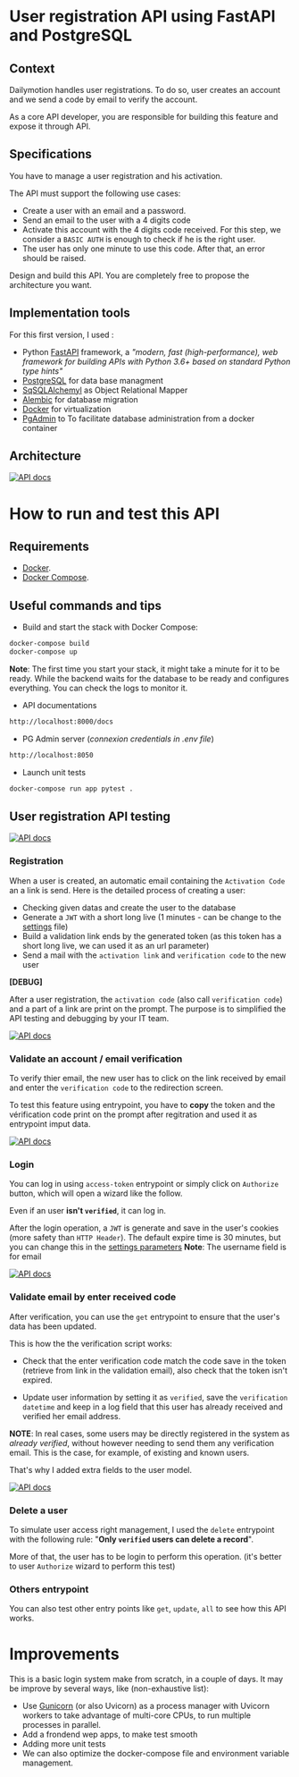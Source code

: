 # User registration API using FastAPI and PostgreSQL

## Context

Dailymotion handles user registrations. To do so, user creates an account and we send a code by email to verify the account.

As a core API developer, you are responsible for building this feature and expose it through API.

## Specifications
You have to manage a user registration and his activation.

The API must support the following use cases:
* Create a user with an email and a password.
* Send an email to the user with a 4 digits code
* Activate this account with the 4 digits code received. For this step, we consider a `BASIC AUTH` is enough to check if he is the right user.
* The user has only one minute to use this code. After that, an error should be raised.

Design and build this API. You are completely free to propose the architecture you want.

## Implementation tools

For this first version, I used :
- Python [FastAPI](https://github.com/tiangolo/fastapi) framework, a *"modern, fast (high-performance), web framework for building APIs with Python 3.6+ based on standard Python type hints"*
- [PostgreSQL](https://www.postgresql.org/) for data base managment
- [SqSQLAlchemyl](https://www.sqlalchemy.org/) as Object Relational Mapper 
- [Alembic](https://alembic.sqlalchemy.org/en/latest/) for database migration
- [Docker](https://www.docker.com/) for virtualization
- [PgAdmin](https://www.pgadmin.org/) to To facilitate database administration from a docker container

## Architecture
[![API docs](docs/images/architecture.jpg)](https://github.com/kossovo/user_registration)

# How to run and test this API

## Requirements

* [Docker](https://www.docker.com/).
* [Docker Compose](https://docs.docker.com/compose/install/).

## Useful commands and tips
* Build and start the stack with Docker Compose:

```bash
docker-compose build
docker-compose up
```
**Note**: The first time you start your stack, it might take a minute for it to be ready. While the backend waits for the database to be ready and configures everything. You can check the logs to monitor it.


* API documentations
```bash
http://localhost:8000/docs
```
* PG Admin server (*connexion credentials in .env file*)
```bash
http://localhost:8050
```
* Launch unit tests
```bash
docker-compose run app pytest .
```

## User registration API testing
[![API docs](docs/images/user_registration_api.png)](https://github.com/kossovo/user_registration)

### Registration
When a user is created, an automatic email containing the `Activation Code` an a link is send. 
Here is the detailed process of creating a user:
- Checking given datas and create the user to the database
- Generate a `JWT` with a short long live (1 minutes - can be change to the [settings](https://github.com/kossovo/user_registration/blob/main/backend/core/configs.py#L30) file)
- Build a validation link ends by the generated token (as this token has a short long live, we can used it as an url parameter)
- Send a mail with the `activation link` and `verification code` to the new user

**[DEBUG]**

After a user registration, the `activation code` (also call `verification code`) and a part of a link are print on the prompt. The purpose is to simplified the API testing and debugging by your IT team.

[![API docs](docs/images/user_verification_prompt.png)](https://github.com/kossovo/user_registration)

### Validate an account / email verification
To verify thier email, the new user has to click on the link received by email and enter the `verification code` to the redirection screen. 

To test this feature using entrypoint, you have to **copy** the token and the vérification code print on the prompt after regitration and used it as entrypoint imput data.

[![API docs](docs/images/user_verification_code_and_token.png)](https://github.com/kossovo/user_registration)

### Login
You can log in using `access-token` entrypoint or simply click on `Authorize` button, which will open a wizard like the follow. 

Even if an user **isn't `verified`**, it can log in.

After the login operation, a `JWT` is generate and save in the user's cookies (more safety than `HTTP Header`). The default expire time is 30 minutes, but you can change this in the [settings parameters](https://github.com/kossovo/user_registration/blob/main/backend/core/configs.py#L28)
**Note**: The username field is for email

[![API docs](docs/images/user_registration_auth.png)](https://github.com/kossovo/user_registration)

### Validate email by enter received code
After verification, you can use the `get` entrypoint to ensure that the user's data has been updated.

This is how the the verification script works:

* Check that the enter verification code match the code save in the token (retrieve from link in the validation email), also check that the token isn't expired.

* Update user information by setting it as `verified`, save the `verification datetime` and keep in a log field that this user has already received and verified her email address.

**NOTE**: In real cases, some users may be directly registered in the system as *already verified*, without however needing to send them any verification email. This is the case, for example, of existing and known users.

That's why I added extra fields to the user model.

[![API docs](docs/images/user_verification_result.png)](https://github.com/kossovo/user_registration)

### Delete a user
To simulate user access right management, I used the `delete` entrypoint with the following rule: "**Only `verified` users can delete a record**". 

More of that, the user has to be login to perform this operation. (it's better to user `Authorize` wizard to perform this test)

### Others entrypoint
You can also test other entry points like `get`, `update`, `all` to see how this API works. 

# Improvements

This is a basic login system make from scratch, in a couple of days. It may be improve by several ways, like (non-exhaustive list):

* Use [Gunicorn](https://gunicorn.org/) (or also Uvicorn) as a process manager with Uvicorn workers to take advantage of multi-core CPUs, to run multiple processes in parallel.
* Add a frondend wep apps, to make test smooth
* Adding more unit tests
* We can also optimize the docker-compose file and environment variable management.